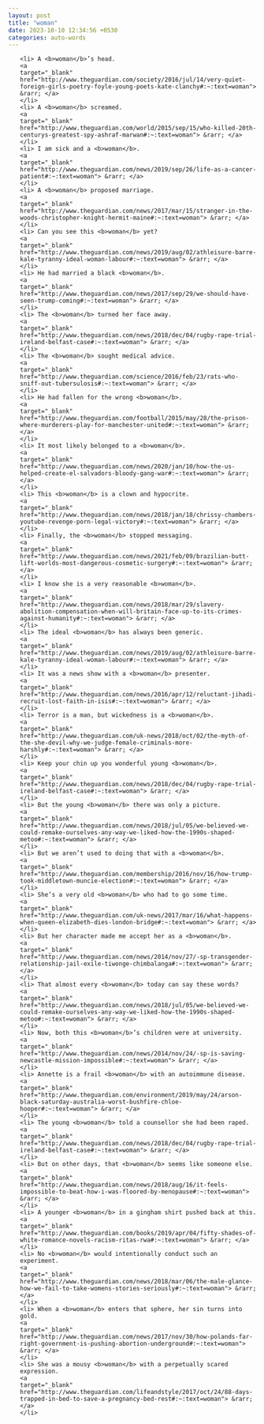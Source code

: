 ```yaml
---
layout: post
title: "woman"
date: 2023-10-10 12:34:56 +0530
categories: auto-words
---
```

<ol>

    <li> A <b>woman</b>’s head.
    <a 
    target="_blank" 
    href="http://www.theguardian.com/society/2016/jul/14/very-quiet-foreign-girls-poetry-foyle-young-poets-kate-clanchy#:~:text=woman"> &rarr; </a>
    </li>
    <li> A <b>woman</b> screamed.
    <a 
    target="_blank" 
    href="http://www.theguardian.com/world/2015/sep/15/who-killed-20th-centurys-greatest-spy-ashraf-marwan#:~:text=woman"> &rarr; </a>
    </li>
    <li> I am sick and a <b>woman</b>.
    <a 
    target="_blank" 
    href="http://www.theguardian.com/news/2019/sep/26/life-as-a-cancer-patient#:~:text=woman"> &rarr; </a>
    </li>
    <li> A <b>woman</b> proposed marriage.
    <a 
    target="_blank" 
    href="http://www.theguardian.com/news/2017/mar/15/stranger-in-the-woods-christopher-knight-hermit-maine#:~:text=woman"> &rarr; </a>
    </li>
    <li> Can you see this <b>woman</b> yet?
    <a 
    target="_blank" 
    href="http://www.theguardian.com/news/2019/aug/02/athleisure-barre-kale-tyranny-ideal-woman-labour#:~:text=woman"> &rarr; </a>
    </li>
    <li> He had married a black <b>woman</b>.
    <a 
    target="_blank" 
    href="http://www.theguardian.com/news/2017/sep/29/we-should-have-seen-trump-coming#:~:text=woman"> &rarr; </a>
    </li>
    <li> The <b>woman</b> turned her face away.
    <a 
    target="_blank" 
    href="http://www.theguardian.com/news/2018/dec/04/rugby-rape-trial-ireland-belfast-case#:~:text=woman"> &rarr; </a>
    </li>
    <li> The <b>woman</b> sought medical advice.
    <a 
    target="_blank" 
    href="http://www.theguardian.com/science/2016/feb/23/rats-who-sniff-out-tubersulosis#:~:text=woman"> &rarr; </a>
    </li>
    <li> He had fallen for the wrong <b>woman</b>.
    <a 
    target="_blank" 
    href="http://www.theguardian.com/football/2015/may/28/the-prison-where-murderers-play-for-manchester-united#:~:text=woman"> &rarr; </a>
    </li>
    <li> It most likely belonged to a <b>woman</b>.
    <a 
    target="_blank" 
    href="http://www.theguardian.com/news/2020/jan/10/how-the-us-helped-create-el-salvadors-bloody-gang-war#:~:text=woman"> &rarr; </a>
    </li>
    <li> This <b>woman</b> is a clown and hypocrite.
    <a 
    target="_blank" 
    href="http://www.theguardian.com/news/2018/jan/18/chrissy-chambers-youtube-revenge-porn-legal-victory#:~:text=woman"> &rarr; </a>
    </li>
    <li> Finally, the <b>woman</b> stopped messaging.
    <a 
    target="_blank" 
    href="http://www.theguardian.com/news/2021/feb/09/brazilian-butt-lift-worlds-most-dangerous-cosmetic-surgery#:~:text=woman"> &rarr; </a>
    </li>
    <li> I know she is a very reasonable <b>woman</b>.
    <a 
    target="_blank" 
    href="http://www.theguardian.com/news/2018/mar/29/slavery-abolition-compensation-when-will-britain-face-up-to-its-crimes-against-humanity#:~:text=woman"> &rarr; </a>
    </li>
    <li> The ideal <b>woman</b> has always been generic.
    <a 
    target="_blank" 
    href="http://www.theguardian.com/news/2019/aug/02/athleisure-barre-kale-tyranny-ideal-woman-labour#:~:text=woman"> &rarr; </a>
    </li>
    <li> It was a news show with a <b>woman</b> presenter.
    <a 
    target="_blank" 
    href="http://www.theguardian.com/news/2016/apr/12/reluctant-jihadi-recruit-lost-faith-in-isis#:~:text=woman"> &rarr; </a>
    </li>
    <li> Terror is a man, but wickedness is a <b>woman</b>.
    <a 
    target="_blank" 
    href="http://www.theguardian.com/uk-news/2018/oct/02/the-myth-of-the-she-devil-why-we-judge-female-criminals-more-harshly#:~:text=woman"> &rarr; </a>
    </li>
    <li> Keep your chin up you wonderful young <b>woman</b>.
    <a 
    target="_blank" 
    href="http://www.theguardian.com/news/2018/dec/04/rugby-rape-trial-ireland-belfast-case#:~:text=woman"> &rarr; </a>
    </li>
    <li> But the young <b>woman</b> there was only a picture.
    <a 
    target="_blank" 
    href="http://www.theguardian.com/news/2018/jul/05/we-believed-we-could-remake-ourselves-any-way-we-liked-how-the-1990s-shaped-metoo#:~:text=woman"> &rarr; </a>
    </li>
    <li> But we aren’t used to doing that with a <b>woman</b>.
    <a 
    target="_blank" 
    href="http://www.theguardian.com/membership/2016/nov/16/how-trump-took-middletown-muncie-election#:~:text=woman"> &rarr; </a>
    </li>
    <li> She’s a very old <b>woman</b> who had to go some time.
    <a 
    target="_blank" 
    href="http://www.theguardian.com/uk-news/2017/mar/16/what-happens-when-queen-elizabeth-dies-london-bridge#:~:text=woman"> &rarr; </a>
    </li>
    <li> But her character made me accept her as a <b>woman</b>.
    <a 
    target="_blank" 
    href="http://www.theguardian.com/news/2014/nov/27/-sp-transgender-relationship-jail-exile-tiwonge-chimbalanga#:~:text=woman"> &rarr; </a>
    </li>
    <li> That almost every <b>woman</b> today can say these words?
    <a 
    target="_blank" 
    href="http://www.theguardian.com/news/2018/jul/05/we-believed-we-could-remake-ourselves-any-way-we-liked-how-the-1990s-shaped-metoo#:~:text=woman"> &rarr; </a>
    </li>
    <li> Now, both this <b>woman</b>’s children were at university.
    <a 
    target="_blank" 
    href="http://www.theguardian.com/news/2014/nov/24/-sp-is-saving-newcastle-mission-impossible#:~:text=woman"> &rarr; </a>
    </li>
    <li> Annette is a frail <b>woman</b> with an autoimmune disease.
    <a 
    target="_blank" 
    href="http://www.theguardian.com/environment/2019/may/24/arson-black-saturday-australia-worst-bushfire-chloe-hooper#:~:text=woman"> &rarr; </a>
    </li>
    <li> The young <b>woman</b> told a counsellor she had been raped.
    <a 
    target="_blank" 
    href="http://www.theguardian.com/news/2018/dec/04/rugby-rape-trial-ireland-belfast-case#:~:text=woman"> &rarr; </a>
    </li>
    <li> But on other days, that <b>woman</b> seems like someone else.
    <a 
    target="_blank" 
    href="http://www.theguardian.com/news/2018/aug/16/it-feels-impossible-to-beat-how-i-was-floored-by-menopause#:~:text=woman"> &rarr; </a>
    </li>
    <li> A younger <b>woman</b> in a gingham shirt pushed back at this.
    <a 
    target="_blank" 
    href="http://www.theguardian.com/books/2019/apr/04/fifty-shades-of-white-romance-novels-racism-ritas-rwa#:~:text=woman"> &rarr; </a>
    </li>
    <li> No <b>woman</b> would intentionally conduct such an experiment.
    <a 
    target="_blank" 
    href="http://www.theguardian.com/news/2018/mar/06/the-male-glance-how-we-fail-to-take-womens-stories-seriously#:~:text=woman"> &rarr; </a>
    </li>
    <li> When a <b>woman</b> enters that sphere, her sin turns into gold.
    <a 
    target="_blank" 
    href="http://www.theguardian.com/news/2017/nov/30/how-polands-far-right-government-is-pushing-abortion-underground#:~:text=woman"> &rarr; </a>
    </li>
    <li> She was a mousy <b>woman</b> with a perpetually scared expression.
    <a 
    target="_blank" 
    href="http://www.theguardian.com/lifeandstyle/2017/oct/24/88-days-trapped-in-bed-to-save-a-pregnancy-bed-rest#:~:text=woman"> &rarr; </a>
    </li>